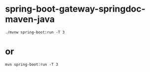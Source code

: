 # spring-boot-gateway-springdoc-maven-java
```shell
./mvnw spring-boot:run -T 3
```
# or
```shell
mvn spring-boot:run -T 3
```
